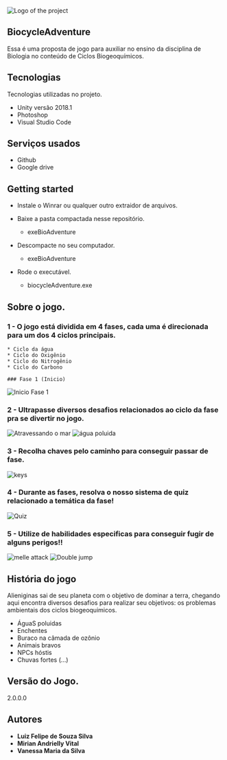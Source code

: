 
![Logo of the project](https://github.com/iLuix-Felipe/BiocycleAdventure/blob/main/public/logo.png)


## BiocycleAdventure
Essa é uma proposta de jogo para auxiliar no ensino da disciplina de Biologia no conteúdo de Ciclos Biogeoquímicos.


## Tecnologias

Tecnologias utilizadas no projeto.

* Unity versão 2018.1
* Photoshop
* Visual Studio Code

## Serviços usados

* Github
* Google drive

## Getting started

* Instale o Winrar ou qualquer outro extraidor de arquivos.
 
* Baixe a pasta compactada nesse repositório.
   - exeBioAdventure
  
* Descompacte no seu computador.
  - exeBioAdventure
  
* Rode o executável.
  - biocycleAdventure.exe

## Sobre o jogo.

### 1 - O jogo está dividida em 4 fases, cada uma é direcionada para um dos 4 ciclos principais.

    * Ciclo da água
    * Ciclo do Oxigênio
    * Ciclo do Nitrogênio
    * Ciclo do Carbono
    
    ### Fase 1 (Inicio)

![Inicio Fase 1](https://github.com/iLuix-Felipe/BiocycleAdventure/blob/main/public/post1.png)

### 2 - Ultrapasse diversos desafios relacionados ao ciclo da fase pra se divertir no jogo.

![Atravessando o mar](https://github.com/iLuix-Felipe/BiocycleAdventure/blob/main/public/post2.png)
![água poluida](https://github.com/iLuix-Felipe/BiocycleAdventure/blob/main/public/post5.png)

### 3 - Recolha chaves pelo caminho para conseguir passar de fase.

![keys](https://github.com/iLuix-Felipe/BiocycleAdventure/blob/main/public/post4.png)

### 4 - Durante as fases, resolva o nosso sistema de quiz relacionado a temática da fase!

![Quiz](https://github.com/iLuix-Felipe/BiocycleAdventure/blob/main/public/post3.png)

### 5 - Utilize de habilidades especificas para conseguir fugir de alguns perigos!!

![melle attack](https://github.com/iLuix-Felipe/BiocycleAdventure/blob/main/public/post6.png)
![Double jump](https://github.com/iLuix-Felipe/BiocycleAdventure/blob/main/public/post7.png)


## História do jogo

Alieniginas sai de seu planeta com o objetivo de dominar a terra, chegando aqui encontra diversos desafios para realizar seu objetivos: os problemas ambientais dos ciclos biogeoquimicos.
 - ÁguaS poluidas
 - Enchentes
 - Buraco na câmada de ozônio
 - Animais bravos
 - NPCs hóstis
 - Chuvas fortes
  (...)

  ## Versão do Jogo.

  2.0.0.0


  ## Autores

  * **Luiz Felipe de Souza Silva** 
  * **Mirian Andrielly Vital**
  * **Vanessa Maria da Silva**

 
